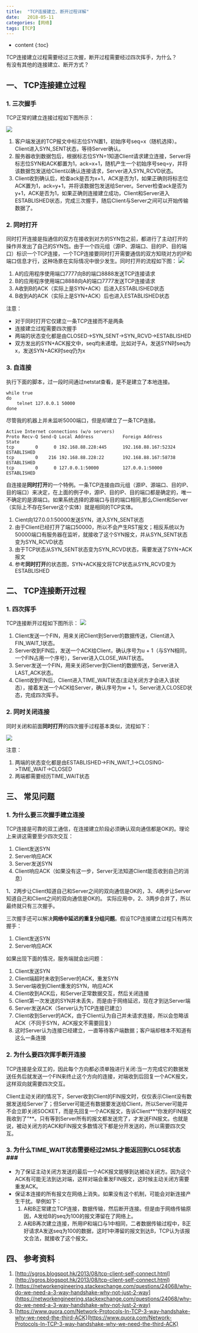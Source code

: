 ```yaml
---
title:  "TCP连接建立、断开过程详解"  
date:   2018-05-11
categories: [网络]
tags: [TCP]  
---
```


* content
{:toc}

TCP连接建立过程需要经过三次握，断开过程需要经过四次挥手，为什么？  
有没有其他的连接建立、断开方式？


## 一、 TCP连接建立过程  ##

### 1. 三次握手 ###
TCP正常的建立连接过程如下图所示：

![](https://github.com/sigusr1/blog_assets/blob/master/2018-05-11-tcp_establish_release/three_handshake.png?raw=true)

1. 客户端发送的TCP报文中标志位SYN置1，初始序号seq=x（随机选择）。Client进入SYN_SENT状态，等待Server确认。
2. 服务器收到数据包后，根据标志位SYN=1知道Client请求建立连接，Server将标志位SYN和ACK都置为1，ack=x+1，随机产生一个初始序号seq=y，并将该数据包发送给Client以确认连接请求，Server进入SYN_RCVD状态。 
3. Client收到确认后，检查ack是否为x+1，ACK是否为1，如果正确则将标志位ACK置为1，ack=y+1，并将该数据包发送给Server。Server检查ack是否为y+1，ACK是否为1，如果正确则连接建立成功，Client和Server进入ESTABLISHED状态，完成三次握手，随后Client与Server之间可以开始传输数据了。

### 2. 同时打开 ###
同时打开连接是指通信的双方在接收到对方的SYN包之前，都进行了主动打开的操作并发出了自己的SYN包。由于一个四元组（源IP、源端口、目的IP、目的端口）标识一个TCP连接，一个TCP连接要同时打开需要通信的双方知晓对方的IP和端口信息才行，这种场景在实际情况中很少发生。同时打开的流程如下图：
![](https://github.com/sigusr1/blog_assets/blob/master/2018-05-11-tcp_establish_release/open_same_time.png?raw=true)


1. A的应用程序使用端口7777向B的端口8888发送TCP连接请求
2. B的应用程序使用端口8888向A的端口7777发送TCP连接请求
3. A收到B的ACK（实际上是SYN+ACK）后进入ESTABLISHED状态
4. B收到A的ACK（实际上是SYN+ACK）后也进入ESTABLISHED状态

注意：
- 对于同时打开它仅建立一条TCP连接而不是两条
- 连接建立过程需要四次握手
- 两端的状态变化都是由CLOSED->SYN_SENT->SYN_RCVD->ESTABLISHED
- 双方发出的SYN+ACK报文中，seq均未递增。比如对于A，发送SYN时seq为x，发送SYN+ACK时seq仍为x

###  3. 自连接  ###

执行下面的脚本，过一段时间通过netstat查看，是不是建立了本地连接。

```shell
while true
do
    telnet 127.0.0.1 50000 
done
```

尽管我的机器上并未监听5000端口，但是却建立了一条TCP连接。

```console
Active Internet connections (w/o servers)
Proto Recv-Q Send-Q Local Address           Foreign Address         State      
tcp        0      0 192.168.88.228:445      192.168.88.167:52324    ESTABLISHED
tcp        0    216 192.168.88.228:22       192.168.88.167:58738    ESTABLISHED
tcp        0      0 127.0.0.1:50000         127.0.0.1:50000         ESTABLISHED
```
自连接是**同时打开**的一个特例。一条TCP连接由四元组（源IP、源端口、目的IP、目的端口）来决定，在上面的例子中，源IP、目的IP、目的端口都是确定的，唯一不确定的是源端口。如果系统选择的源端口与目的端口相同,那么Client和Server（实际上不存在Server这个实体）就是相同的TCP实体。

1. Cient向127.0.0.1:50000发送SYN，进入SYN_SENT状态
2. 由于Client已经打开了端口50000，所以不会产生RST报文；相反系统以为50000端口有服务器在监听，就接收了这个SYN报文，并从SYN_SENT状态变为SYN_RCVD状态
3. 由于TCP状态从SYN_SENT状态变为SYN_RCVD状态，需要发送了SYN+ACK报文
4. 参考**同时打开**的状态图，SYN+ACK报文将TCP状态从SYN_RCVD变为ESTABLISHED



## 二、 TCP连接断开过程 ##
###  1. 四次挥手  ###

TCP连接断开过程如下图所示：
![](https://github.com/sigusr1/blog_assets/blob/master/2018-05-11-tcp_establish_release/four_handshake.png?raw=true)


1. Client发送一个FIN，用来关闭Client到Server的数据传送，Client进入FIN_WAIT_1状态。
2. Server收到FIN后，发送一个ACK给Client，确认序号为u + 1（与SYN相同，一个FIN占用一个序号），Server进入CLOSE_WAIT状态。
3. Server发送一个FIN，用来关闭Server到Client的数据传送，Server进入LAST_ACK状态。
4. Client收到FIN后，Client进入TIME_WAIT状态(主动关闭方才会进入该状态），接着发送一个ACK给Server，确认序号为w + 1，Server进入CLOSED状态，完成四次挥手。


###  2. 同时关闭连接  ###

同时关闭和前面**同时打开**的四次握手过程基本类似，流程如下：  

![](https://github.com/sigusr1/blog_assets/blob/master/2018-05-11-tcp_establish_release/close_same_time.png?raw=true)

注意：
1. 两端的状态变化都是由ESTABLISHED->FIN_WAIT_1->CLOSING->TIME_WAIT->CLOSED
2. 两端都需要经历TIME_WAIT状态



## 三、 常见问题 ##

### 1. 为什么要三次握手建立连接 ###  

TCP连接是可靠的双工通信，在连接建立阶段必须确认双向通信都是OK的。理论上来讲这需要至少四次交互：
1. Client发送SYN
2. Server响应ACK
3. Server发送SYN
4. Client响应ACK（如果没有这一步，Server无法知道Client能否收到自己的消息）

1、2两步让Client知道自己和Server之间的双向通信是OK的，3、4两步让Server知道自己和Client之间的双向通信是OK的。
实际应用中，2、3两步合并了，所以最终就只有三次握手。

三次握手还可以解决**网络中延迟的重复分组问题**。假设TCP连接建立过程只有两次握手：
1. Client发送SYN
2. Server响应ACK

如果出现下面的情况，服务端就会出问题：
1. Client发送SYN
2. Client端超时未收到Server的ACK，重发SYN
3. Server端收到Client重发的SYN，响应ACK
4. Client收到ACK后，和Server正常数据交互，然后关闭连接
5. Client第一次发送的SYN并未丢失，而是由于网络延迟，现在才到达Server端
6. Server发送ACK（Server认为TCP连接已建立）
7. Client收到Server的ACK，由于Client认为自己并未请求连接，所以会忽略该ACK（不同于SYN，ACK报文不需要回复）
8. 这时Server认为连接已经建立，一直等待客户端数据；客户端却根本不知道有这么一条连接

### 2. 为什么要四次挥手断开连接 ###  
TCP连接是全双工的，因此每个方向都必须单独进行关闭:当一方完成它的数据发送任务后就发送一个FIN来终止这个方向的连接，对端收到后回复一个ACK报文，这样双向就需要四次交互。  

Client主动关闭的情况下，Server收到Client的FIN报文时，仅仅表示Client没有数据发送给Server了；但Server可能还有数据要发送给Client，所以Server可能并不会立即关闭SOCKET，而是先回复一个ACK报文，告诉Client**“你发的FIN报文我收到了”**。只有等到Server所有的报文都发送完了，才发送FIN报文。也就是说，被动关闭方的ACK和FIN报文多数情况下都是分开发送的，所以需要四次交互。

### 3. 为什么TIME_WAIT状态需要经过2MSL才能返回到CLOSE状态###  

- 为了保证主动关闭方发送的最后一个ACK报文能够到达被动关闭方。因为这个ACK有可能无法到达对端，这样对端会重发FIN报文，这时候主动关闭方需要重发ACK。
- 保证本连接的所有报文在网络上消失。如果没有这个机制，可能会对新连接产生干扰。举例如下：
	1. A和B正常建立TCP连接，数据传输，然后断开连接。但是由于网络传输原因，A发给B的seq为100的报文滞留在了网络上。
	2. A和B再次建立连接，所用IP和端口与1中相同，二者数据传输过程中，B正好请求A发送seq为100的数据，这时1中滞留的报文到达B，TCP认为该报文合法，就接收了这个报文。
	

## 四、 参考资料 ##

1. [http://sgros.blogspot.hk/2013/08/tcp-client-self-connect.html](http://sgros.blogspot.hk/2013/08/tcp-client-self-connect.html)
2. [https://networkengineering.stackexchange.com/questions/24068/why-do-we-need-a-3-way-handshake-why-not-just-2-way](https://networkengineering.stackexchange.com/questions/24068/why-do-we-need-a-3-way-handshake-why-not-just-2-way)
3. [https://www.quora.com/Network-Protocols-In-TCP-3-way-handshake-why-we-need-the-third-ACK](https://www.quora.com/Network-Protocols-In-TCP-3-way-handshake-why-we-need-the-third-ACK)